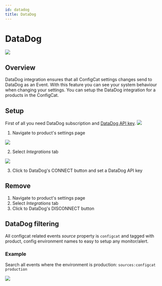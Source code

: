 ```yaml
---
id: datadog
title: DataDog
---
```


# DataDog

<img src="../../img/datadog_event.png"/>

## Overview

DataDog integration ensures that all ConfigCat settings changes send to DataDog as an Event. With this feature you can see your system behaviour when changing your settings. You can setup the DataDog integration for a products in the ConfigCat.

## Setup

First of all you need DataDog subscription and [DataDog API key](https://docs.datadoghq.com/account_management/api-app-keys/#api-keys).
<img src="../../img/datadog_apikey.png"/>

1. Navigate to product's settings page

<img src="../../img/datadog_manageproduct.png"/>

2. Select *Integrations* tab

<img src="../../img/datadog_connect.png"/>

3. Click to DataDog's CONNECT button and set a DataDog API key

## Remove
1. Navigate to product's settings page
2. Select *Integrations* tab
3. Click to DataDog's DISCONNECT button

## DataDog filtering

All configcat related events *source* property is ```configcat``` and tagged with product, config environment names to easy to setup any monitor/alert.

### Example

Search all events where the environment is production: ```sources:configcat production```

<img src="../../img/datadog_filtering.png"/>

